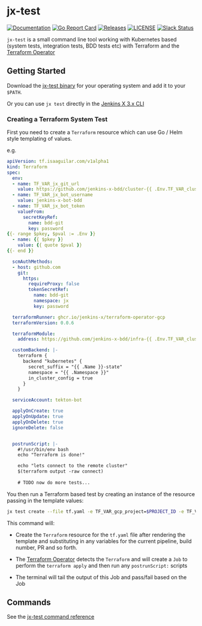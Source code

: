 # jx-test

[![Documentation](https://godoc.org/github.com/jenkins-x/jx-test?status.svg)](https://pkg.go.dev/mod/github.com/jenkins-x/jx-test)
[![Go Report Card](https://goreportcard.com/badge/github.com/jenkins-x/jx-test)](https://goreportcard.com/report/github.com/jenkins-x/jx-test)
[![Releases](https://img.shields.io/github/release-pre/jenkins-x/jx-test.svg)](https://github.com/jenkins-x/jx-test/releases)
[![LICENSE](https://img.shields.io/github/license/jenkins-x/jx-test.svg)](https://github.com/jenkins-x/jx-test/blob/master/LICENSE)
[![Slack Status](https://img.shields.io/badge/slack-join_chat-white.svg?logo=slack&style=social)](https://slack.k8s.io/)

`jx-test` is a small command line tool working with Kubernetes based (system tests, integration tests, BDD tests etc) with Terraform and the [Terraform Operator](http://tf.isaaguilar.com/)

## Getting Started

Download the [jx-test binary](https://github.com/jenkins-x/jx-test/releases) for your operating system and add it to your `$PATH`.

Or you can use `jx test` directly in the [Jenkins X 3.x CLI](https://github.com/jenkins-x/jx-cli)


### Creating a Terraform System Test

First you need to create a `Terraform` resource which can use Go / Helm style templating of values.

e.g.

```yaml 
apiVersion: tf.isaaguilar.com/v1alpha1
kind: Terraform
spec:
  env:
  - name: TF_VAR_jx_git_url
    value: https://github.com/jenkins-x-bdd/cluster-{{ .Env.TF_VAR_cluster_name }}-dev.git
  - name: TF_VAR_jx_bot_username
    value: jenkins-x-bot-bdd
  - name: TF_VAR_jx_bot_token
    valueFrom:
      secretKeyRef:
        name: bdd-git
        key: password
{{- range $pkey, $pval := .Env }}
  - name: {{ $pkey }}
    value: {{ quote $pval }}
{{- end }}

  scmAuthMethods:
  - host: github.com
    git:
      https:
        requireProxy: false
        tokenSecretRef:
          name: bdd-git
          namespace: jx
          key: password

  terraformRunner: ghcr.io/jenkins-x/terraform-operator-gcp
  terraformVersion: 0.0.6

  terraformModule:
    address: https://github.com/jenkins-x-bdd/infra-{{ .Env.TF_VAR_cluster_name }}-dev

  customBackend: |-
    terraform {
      backend "kubernetes" {
        secret_suffix = "{{ .Name }}-state"
        namespace = "{{ .Namespace }}"
        in_cluster_config = true
      }
    }

  serviceAccount: tekton-bot

  applyOnCreate: true
  applyOnUpdate: true
  applyOnDelete: true
  ignoreDelete: false


  postrunScript: |-
    #!/usr/bin/env bash
    echo "Terraform is done!"

    echo "lets connect to the remote cluster"
    $(terraform output -raw connect)
    
    # TODO now do more tests...
```

You then run a Terraform based test by creating an instance of the resource passing in the template values:

```bash 
jx test create --file tf.yaml -e TF_VAR_gcp_project=$PROJECT_ID -e TF_VAR_cluster_name=$CLUSTER_NAME
```

This command will:

* Create the `Terraform` resource for the `tf.yaml` file after rendering the template and substituting in any variables for the current pipeline, build number, PR and so forth.

* The [Terraform Operator](http://tf.isaaguilar.com/)  detects the `Terraform` and will create a `Job` to perform the `terraform apply` and then run any `postrunScript:` scripts

* The terminal will tail the output of this Job and pass/fail based on the Job

## Commands

See the [jx-test command reference](https://github.com/jenkins-x/jx-test/blob/master/docs/cmd/jx-test.md)